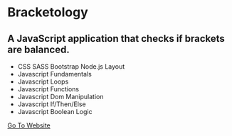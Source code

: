 # Bracketology

## A JavaScript application that checks if brackets are balanced.

 - CSS SASS Bootstrap Node.js Layout
 - Javascript Fundamentals
 - Javascript Loops
 - Javascript Functions
 - Javascript Dom Manipulation
 - Javascript If/Then/Else
 - Javascript Boolean Logic



 [Go To Website](https://bracketology-javascript.netlify.app/)
 
 
 

 
